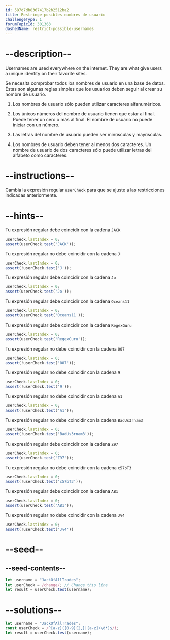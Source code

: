 ```yaml
---
id: 587d7db8367417b2b2512ba2
title: Restringe posibles nombres de usuario
challengeType: 1
forumTopicId: 301363
dashedName: restrict-possible-usernames
---
```


# --description--

Usernames are used everywhere on the internet. They are what give users a unique identity on their favorite sites.

Se necesita comprobar todos los nombres de usuario en una base de datos. Estas son algunas reglas simples que los usuarios deben seguir al crear su nombre de usuario.

1) Los nombres de usuario sólo pueden utilizar caracteres alfanuméricos.

2) Los únicos números del nombre de usuario tienen que estar al final. Puede tener un cero o más al final. El nombre de usuario no puede iniciar con un número.

3) Las letras del nombre de usuario pueden ser minúsculas y mayúsculas.

4) Los nombres de usuario deben tener al menos dos caracteres. Un nombre de usuario de dos caracteres sólo puede utilizar letras del alfabeto como caracteres.

# --instructions--

Cambia la expresión regular `userCheck` para que se ajuste a las restricciones indicadas anteriormente.

# --hints--

Tu expresión regular debe coincidir con la cadena `JACK`

```js
userCheck.lastIndex = 0;
assert(userCheck.test('JACK'));
```

Tu expresión regular no debe coincidir con la cadena `J`

```js
userCheck.lastIndex = 0;
assert(!userCheck.test('J'));
```

Tu expresión regular debe coincidir con la cadena `Jo`

```js
userCheck.lastIndex = 0;
assert(userCheck.test('Jo'));
```

Tu expresión regular debe coincidir con la cadena `Oceans11`

```js
userCheck.lastIndex = 0;
assert(userCheck.test('Oceans11'));
```

Tu expresión regular debe coincidir con la cadena `RegexGuru`

```js
userCheck.lastIndex = 0;
assert(userCheck.test('RegexGuru'));
```

Tu expresión regular no debe coincidir con la cadena `007`

```js
userCheck.lastIndex = 0;
assert(!userCheck.test('007'));
```

Tu expresión regular no debe coincidir con la cadena `9`

```js
userCheck.lastIndex = 0;
assert(!userCheck.test('9'));
```

Tu expresión regular no debe coincidir con la cadena `A1`

```js
userCheck.lastIndex = 0;
assert(!userCheck.test('A1'));
```

Tu expresión regular no debe coincidir con la cadena `BadUs3rnam3`

```js
userCheck.lastIndex = 0;
assert(!userCheck.test('BadUs3rnam3'));
```

Tu expresión regular debe coincidir con la cadena `Z97`

```js
userCheck.lastIndex = 0;
assert(userCheck.test('Z97'));
```

Tu expresión regular no debe coincidir con la cadena `c57bT3`

```js
userCheck.lastIndex = 0;
assert(!userCheck.test('c57bT3'));
```

Tu expresión regular debe coincidir con la cadena `AB1`

```js
userCheck.lastIndex = 0;
assert(userCheck.test('AB1'));
```

Tu expresión regular no debe coincidir con la cadena `J%4`

```js
userCheck.lastIndex = 0;
assert(!userCheck.test('J%4'))
```

# --seed--

## --seed-contents--

```js
let username = "JackOfAllTrades";
let userCheck = /change/; // Change this line
let result = userCheck.test(username);
```

# --solutions--

```js
let username = "JackOfAllTrades";
const userCheck = /^[a-z]([0-9]{2,}|[a-z]+\d*)$/i;
let result = userCheck.test(username);
```
